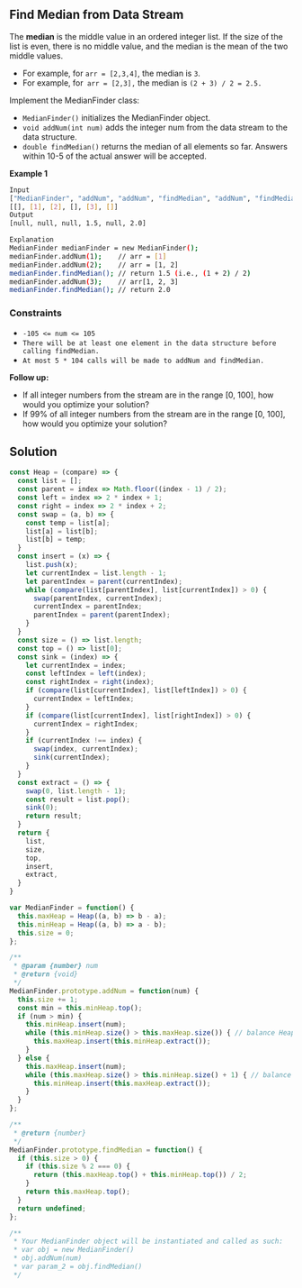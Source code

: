 
##   Find Median from Data Stream
The **median** is the middle value in an ordered integer list. If the size of the list is even, there is no middle value, and the median is the mean of the two middle values.

- For example, for ```arr = [2,3,4]```, the median is ```3```.
- For example, for``` arr = [2,3],``` the median is ```(2 + 3) / 2 = 2.5.```

Implement the MedianFinder class:

- ```MedianFinder()``` initializes the MedianFinder object.
- ```void addNum(int num)``` adds the integer num from the data stream to the data structure.
- ```double findMedian()``` returns the median of all elements so far. Answers within 10-5 of the actual answer will be accepted.
 
 

 

**Example 1**
```bash
Input
["MedianFinder", "addNum", "addNum", "findMedian", "addNum", "findMedian"]
[[], [1], [2], [], [3], []]
Output
[null, null, null, 1.5, null, 2.0]

Explanation
MedianFinder medianFinder = new MedianFinder();
medianFinder.addNum(1);    // arr = [1]
medianFinder.addNum(2);    // arr = [1, 2]
medianFinder.findMedian(); // return 1.5 (i.e., (1 + 2) / 2)
medianFinder.addNum(3);    // arr[1, 2, 3]
medianFinder.findMedian(); // return 2.0
```

### Constraints

- ```-105 <= num <= 105```
- ```There will be at least one element in the data structure before calling findMedian.```
- ```At most 5 * 104 calls will be made to addNum and findMedian.```

**Follow up:**

- If all integer numbers from the stream are in the range [0, 100], how would you optimize your solution?
- If 99% of all integer numbers from the stream are in the range [0, 100], how would you optimize your solution?

## Solution
```javascript
const Heap = (compare) => {
  const list = [];
  const parent = index => Math.floor((index - 1) / 2);
  const left = index => 2 * index + 1;
  const right = index => 2 * index + 2;
  const swap = (a, b) => {
    const temp = list[a];
    list[a] = list[b];
    list[b] = temp;
  }
  const insert = (x) => {
    list.push(x);
    let currentIndex = list.length - 1;
    let parentIndex = parent(currentIndex);
    while (compare(list[parentIndex], list[currentIndex]) > 0) {
      swap(parentIndex, currentIndex);
      currentIndex = parentIndex;
      parentIndex = parent(parentIndex);
    }
  }
  const size = () => list.length;
  const top = () => list[0];
  const sink = (index) => {
    let currentIndex = index;
    const leftIndex = left(index);
    const rightIndex = right(index);
    if (compare(list[currentIndex], list[leftIndex]) > 0) {
      currentIndex = leftIndex;
    }
    if (compare(list[currentIndex], list[rightIndex]) > 0) {
      currentIndex = rightIndex;
    }
    if (currentIndex !== index) {
      swap(index, currentIndex);
      sink(currentIndex);
    }
  }
  const extract = () => {
    swap(0, list.length - 1);
    const result = list.pop();
    sink(0);
    return result;
  }
  return {
    list,
    size,
    top,
    insert,
    extract,
  }
}

var MedianFinder = function() {
  this.maxHeap = Heap((a, b) => b - a);
  this.minHeap = Heap((a, b) => a - b);
  this.size = 0;
};

/** 
 * @param {number} num
 * @return {void}
 */
MedianFinder.prototype.addNum = function(num) {
  this.size += 1;
  const min = this.minHeap.top();
  if (num > min) {
    this.minHeap.insert(num);
    while (this.minHeap.size() > this.maxHeap.size()) { // balance Heaps
      this.maxHeap.insert(this.minHeap.extract());
    }
  } else {
    this.maxHeap.insert(num);
    while (this.maxHeap.size() > this.minHeap.size() + 1) { // balance Heaps
      this.minHeap.insert(this.maxHeap.extract());
    }
  }
};

/**
 * @return {number}
 */
MedianFinder.prototype.findMedian = function() {
  if (this.size > 0) {
    if (this.size % 2 === 0) {
      return (this.maxHeap.top() + this.minHeap.top()) / 2;
    }
    return this.maxHeap.top();
  }
  return undefined;
};

/** 
 * Your MedianFinder object will be instantiated and called as such:
 * var obj = new MedianFinder()
 * obj.addNum(num)
 * var param_2 = obj.findMedian()
 */
```

